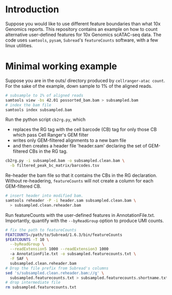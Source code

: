 # Introduction

Suppose you would like to use different feature boundaries than what 10x
Genomics reports. This repository contains an example on how to count
alternative user-defined features for 10x Genomics scATAC-seq data. The code uses `samtools`, `pysam`, `Subread`'s `featureCounts` software, with a few linux utilities.

# Minimal working example

Suppose you are in the outs/ directory produced by `cellranger-atac count`. For the sake of the example, down sample to 1% of the aligned reads.

```bash
# subsample to 1% of aligned reads
samtools view -bs 42.01 possorted_bam.bam > subsampled.bam
# index the bam file
samtools index subsampled.bam
```

Run the python script `cb2rg.py`, which
+ replaces the RG tag with the cell
barcode (CB) tag for only those CB which pass Cell Ranger's GEM
filter
+ writes only GEM-filtered alignments to a new bam file
+ and then creates a header file 'header.sam' declaring the
 set of GEM-filtered CBs in the RG tag.

```bash
cb2rg.py -i subsampled.bam -o subsampled.clean.bam \
  -b filtered_peak_bc_matrix/barcodes.tsv
```
Re-header the bam file so that it contains the CBs in
the RG declaration. Without re-headering, `featureCounts` will not create a
column for each GEM-filtered CB.

```bash
# insert header into modified bam.
samtools reheader -P -i header.sam subsampled.clean.bam \
  > subsampled.clean.reheader.bam
```

Run featureCounts with the user-defined features in AnnotationFile.txt.
Importantly, quantify with the `--byReadGroup` option to produce UMI counts.

```bash
# fix the path to featureCounts
FEATCOUNTS=/path/to/Subread/1.6.3/bin/featureCounts
$FEATCOUNTS -T 10 \
  --byReadGroup \
  --readExtension5 1000 --readExtension3 1000
  -a AnnotationFile.txt -o subsampled.featurecounts.txt \
  -F SAF \
  subsampled.clean.reheader.bam
# Drop the file prefix from Subread's columns
sed 's/subsampled.clean.reheader.bam://g' \
  subsampled.featurecounts.txt > subsampled.featurecounts.shortname.txt
# drop intermediate file
rm subsampled.featurecounts.txt
```
